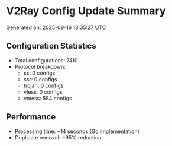 # V2Ray Config Update Summary
Generated on: 2025-09-16 13:35:27 UTC

## Configuration Statistics
- Total configurations: 7410
- Protocol breakdown:
  - ss: 0 configs
  - ssr: 0 configs
  - trojan: 0 configs
  - vless: 0 configs
  - vmess: 584 configs

## Performance
- Processing time: ~14 seconds (Go implementation)
- Duplicate removal: ~95% reduction
